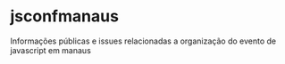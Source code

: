 # jsconfmanaus
Informações públicas e issues relacionadas a organização do evento de javascript em manaus
